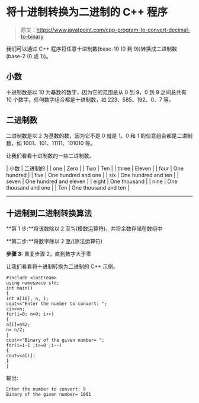 # 将十进制转换为二进制的 C++ 程序

> 原文：<https://www.javatpoint.com/cpp-program-to-convert-decimal-to-binary>

我们可以通过 C++ 程序将任意十进制数(base-10 (0 到 9))转换成二进制数(base-2 (0 或 1))。

## 小数

十进制数是以 10 为基数的数字，因为它的范围是从 0 到 9，0 到 9 之间总共有 10 个数字。任何数字组合都是十进制数，如 223、585、192、0、7 等。

## 二进制数

二进制数是以 2 为基数的数，因为它不是 0 就是 1。0 和 1 的任意组合都是二进制数，如 1001、101、11111、101010 等。

让我们看看十进制数的一些二进制数。

| 小数 | 二进制的 |
| one | Zero |
| Two | Ten |
| three | Eleven |
| four | One hundred |
| five | One hundred and one |
| six | One hundred and ten |
| seven | One hundred and eleven |
| eight | One thousand |
| nine | One thousand and one |
| Ten | One thousand and ten |

* * *

## 十进制到二进制转换算法

**第 1 步:**将该数除以 2 至%(模数运算符)，并将余数存储在数组中

**第二步:**将数字除以 2 至/(除法运算符)

**步骤 3:** 重复步骤 2，直到数字大于零

让我们看看将十进制转换为二进制的 C++ 示例。

```
#include <iostream>
using namespace std;
int main()
{
int a[10], n, i;  
cout<<"Enter the number to convert: ";  
cin>>n;  
for(i=0; n>0; i++)  
{  
a[i]=n%2;  
n= n/2;
}  
cout<<"Binary of the given number= ";  
for(i=i-1 ;i>=0 ;i--)  
{  
cout<<a[i];  
}  
}

```

输出:

```
Enter the number to convert: 9
Binary of the given number= 1001

```